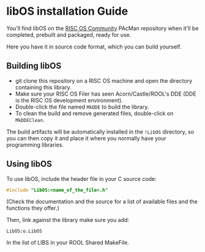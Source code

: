# libOS installation Guide

You'll find libOS on the [RISC OS Community](https://www.riscoscommunity.org/) PAcMan repository when it'll be completed, prebuilt and packaged, ready for use.

Here you have it in source code format, which you can build yourself. 

## Building libOS

- git clone this repository on a RISC OS machine and open the directory containing this library.
- Make sure your RISC OS Filer has seen Acorn/Castle/ROOL's DDE (DDE is the RISC OS development environment).
- Double-click the file named `MkDDE` to build the library.
- To clean the build and remove generated files, double-click on `MkDDEClean`.

The build artifacts will be automatically installed in the `!LibOS` directory, so you can then copy it and place it where you normally have your programming libraries.

## Using libOS

To use libOS, include the header file in your C source code:

```c
#include "LibOS:<name_of_the_file>.h"
```

(Check the documentation and the source for a list of available files and the functions they offer.)

Then, link against the library make sure you add:

```text
LibOS:o.LibOS
```

In the list of LIBS in your ROOL Shared MakeFile.
